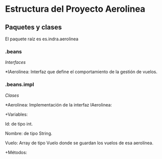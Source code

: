# Estructura del Proyecto Aerolinea

## Paquetes y clases

El paquete raíz  es es.indra.aerolinea

### .beans

*Interfaces*

*IAerolinea: Interfaz que define el comportamiento de la gestión de vuelos.

### .beans.impl

*Clases*

*Aerolinea: Implementación de la interfaz IAerolinea:

 +Variables:
 
 Id: de tipo int.
 
 Nombre: de tipo String.
 
 Vuelo: Array de tipo Vuelo donde se guardan los vuelos de esa aerolínea.
 
 +Métodos:
  

